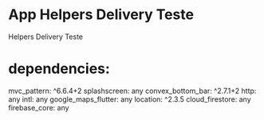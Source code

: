 # App Helpers Delivery Teste
 Helpers Delivery Teste

# dependencies:
  mvc_pattern: ^6.6.4+2
  splashscreen: any
  convex_bottom_bar: ^2.7.1+2
  http: any
  intl: any
  google_maps_flutter: any
  location: ^2.3.5
  cloud_firestore: any
  firebase_core: any